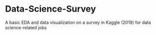 # Data-Science-Survey
A basic EDA and data visualization on a survey in Kaggle (2019) for data science-related jobs
